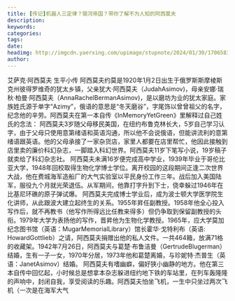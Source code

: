 ```yaml
---
title: [传记]机器人三定律？银河帝国？带你了解不为人知的阿西莫夫
description: 
keywords: 
categories: 
tags: 
date: 
headimg: http://imgcdn.yaerxing.com/upimage/stupnote/2024/01/30/1706583219_12009103_6487.jpg
author: 
---
```

艾萨克·阿西莫夫
生平小传
阿西莫夫约莫是1920年1月2日出生于俄罗斯斯摩棱斯克州彼得罗维奇的犹太乡镇，父亲犹大·阿西莫夫（JudahAsimov)，母亲安娜·瑞秋·柏曼·阿西莫夫（AnnaRachelBermanAsimov)，是以磨坊为业的犹太家庭。家族姓氏源于单字“Azimy”，俄语的意思是“冬天磨谷”，字尾饰以曾曾祖父的名字，纪念他的辛劳。阿西莫夫在第一本自传《InMemoryYetGreen》里解释过自己姓氏的念法：
阿西莫夫3岁随父母移民美国，在纽约布鲁克林长大，5岁自己学习认字，由于父母只使用意第绪语和英语沟通，所以他不会说俄语，但能讲流利的意第绪语跟英语。他的父母承接了一家杂货店，家里人都要在店里帮忙，他因此接触到店里卖的廉价科幻杂志，一脚踏入科幻世界。阿西莫夫11岁下笔写小说，19岁稿子就卖给了科幻杂志社。
阿西莫夫未满16岁便完成高中学业，1939年毕业于哥伦比亚大学，1948年回校取得生物化学博士学位。离开校园的这段期间正逢二次世界大战，他在费城海军造船厂的大气实验室以平民身份工作三年。战后加入美国陆军，服役九个月就光荣退伍。从军期间，他靠打字升到下士，侥幸躲过1946年在比基尼环礁的原子弹试爆。
阿西莫夫完成博士学业后，成为波士顿大学医学院生化讲师，从此跟波大建立起终生的关系。1955年昇任副教授。1958年他全心投入写作后，就不再教书（他写作所得远比任教来得多）但仍争取到保留副教授的头衔。1979年大学为表扬他的写作，晋昇他为生物化学教授。1965年，应大学莫加纪念图书馆（英语：MugarMemorialLibrary）馆长霍华·戈特利布（英语:
HowardGottlieb）之请，阿西莫夫捐赠出他的私人文件。一共464箱，放满71格的收藏架。1942年7月26日，阿西莫夫与葛楚·布鲁洁曼（GertrudeBlugerman）结婚，生有一子一女，1970年分居，1973年他和葛楚离婚，与珍妮特·杰普生（英语：JanetAsimov）结婚。
阿西莫夫有嗜幽癖，偏好狭小幽静的地方。他在第三本自传中回忆起，小时候总是想拿本杂志躲进纽约地下铁的车站里，在列车轰隆隆的声响中，封闭自我，享受阅读的乐趣。阿西莫夫怕坐飞机，一生中只坐过两次飞机（一次是在海军大气